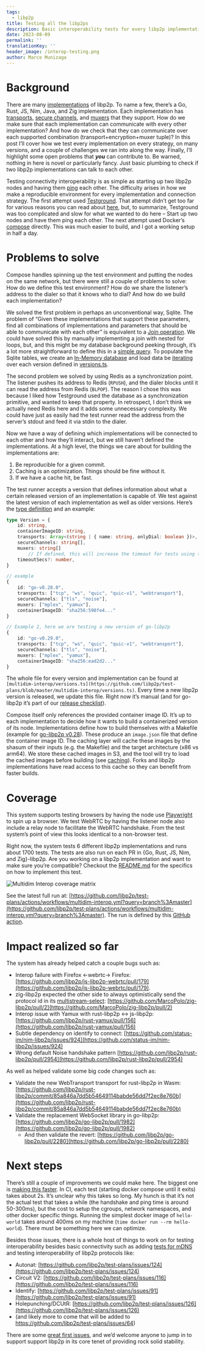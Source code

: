```yaml
---
tags:
  - libp2p
title: Testing all the libp2ps
description: Basic interoperability tests for every libp2p implementation on all dimensions.
date: 2023-08-09
permalink: ''
translationKey: ''
header_image: /interop-testing.png
author: Marco Munizaga
---
```


# Background

There are many [implementations](https://libp2p.io/implementations/) of libp2p. To name a few, there’s a Go, Rust, JS, Nim, Java, and Zig implementation. Each implementation has [transports](https://docs.libp2p.io/concepts/transports/overview/), [secure channels](https://docs.libp2p.io/concepts/secure-comm/overview/), and [muxers](https://docs.libp2p.io/concepts/multiplex/overview/) that they support. How do we make sure that each implementation can communicate with every other implementation? And how do we check that they can communicate over each supported combination (transport+encryption+muxer tuple)? In this post I’ll cover how we test every implementation on every strategy, on many versions, and a couple of challenges we ran into along the way. Finally, I’ll highlight some open problems that ***you*** can contribute to. Be warned, nothing in here is novel or particularly fancy. Just basic plumbing to check if two libp2p implementations can talk to each other.

Testing connectivity interoperability is as simple as starting up two libp2p nodes and having them [ping](https://github.com/libp2p/specs/blob/master/ping/ping.md) each other. The difficulty arises in how we make a reproducible environment for every implementation and connection strategy. The first attempt used [Testground](https://docs.testground.ai/master/#/). That attempt didn’t get too far for various reasons you can read about [here](https://github.com/libp2p/test-plans/issues/103), but, to summarize, Testground was too complicated and slow for what we wanted to do here – Start up two nodes and have them ping each other. The next attempt used Docker’s [compose](https://compose-spec.io) directly. This was much easier to build, and I got a working setup in half a day.

# Problems to solve

Compose handles spinning up the test environment and putting the nodes on the same network, but there were still a couple of problems to solve: How do we define this test environment? How do we share the listener’s address to the dialer so that it knows who to dial? And how do we build each implementation?

We solved the first problem in perhaps an unconventional way, Sqlite. The problem of “Given these implementations that support these parameters, find all combinations of implementations and parameters that should be able to communicate with each other” is equivalent to a [Join operation](https://en.wikipedia.org/wiki/Relational_algebra#Joins_and_join-like_operators). We could have solved this by manually implementing a join with nested for loops, but, and this might be my database background peeking through, it’s a lot more straightforward to define this in a [simple query](https://github.com/libp2p/test-plans/blob/master/multidim-interop/src/generator.ts#L59). To populate the Sqlite tables, we create an [In-Memory database](https://www.sqlite.org/inmemorydb.html) and load data be [iterating](https://github.com/libp2p/test-plans/blob/master/multidim-interop/src/generator.ts#L40-L50) over each version defined in [versions.ts](https://github.com/libp2p/test-plans/blob/master/multidim-interop/versions.ts).

The second problem we solved by using Redis as a synchronization point. The listener pushes its address to Redis (`RPUSH`), and the dialer blocks until it can read the address from Redis (`BLPOP`). The reason I chose this was because I liked how Testground used the database as a synchronization primitive, and wanted to keep that property. In retrospect, I don’t think we actually need Redis here and it adds some unnecessary complexity. We could have just as easily had the test runner read the address from the server’s stdout and feed it via stdin to the dialer.

Now we have a way of defining which implementations will be connected to each other and how they’ll interact, but we still haven’t defined the implementations. At a high level, the things we care about for building the implementations are:

1. Be reproducible for a given commit.
2. Caching is an optimization. Things should be fine without it.
3. If we have a cache hit, be fast.

The test runner accepts a version that defines information about what a certain released version of an implementation is capable of. We test against the latest version of each implementation as well as older versions. Here’s the [type definition](https://github.com/libp2p/test-plans/blob/master/multidim-interop/versions.ts#L4-L14) and an example:

```ts
type Version = {
    id: string,
    containerImageID: string,
    transports: Array<(string | { name: string, onlyDial: boolean })>,
    secureChannels: string[],
    muxers: string[]
		// If defined, this will increase the timeout for tests using this version
    timeoutSecs?: number,
}

// example
{
    id: "go-v0.28.0",
    transports: ["tcp", "ws", "quic", "quic-v1", "webtransport"],
    secureChannels: ["tls", "noise"],
    muxers: ["mplex", "yamux"],
    containerImageID: "sha256:598fe4..."
}

// Example 2, here we are testing a new version of go-libp2p
{
    id: "go-v0.29.0",
    transports: ["tcp", "ws", "quic", "quic-v1", "webtransport"],
    secureChannels: ["tls", "noise"],
    muxers: ["mplex", "yamux"],
    containerImageID: "sha256:ead2d2..."
}
```

The whole file for every version and implementation can be found at `[multidim-interop/versions.ts](https://github.com/libp2p/test-plans/blob/master/multidim-interop/versions.ts)`. Every time a new libp2p version is released, we update this file. Right now it’s manual (and for go-libp2p it’s part of our [release checklist](https://github.com/libp2p/go-libp2p/blob/master/.github/ISSUE_TEMPLATE/release.md)).

Compose itself only references the provided container image ID. It’s up to each implementation to decide how it wants to build a containerized version of its node. Implementations define how to build themselves with a Makefile (example for [go-libp2p v0.28](https://github.com/libp2p/test-plans/blob/master/multidim-interop/impl/go/v0.28/Makefile)). These produce an `image.json` file that define the container image ID. The caching layer will cache these images by the shasum of their inputs (e.g. the Makefile) and the target architecture (x86 vs arm64). We store these cached images in S3, and the tool will try to load the cached images before building (see [caching](https://github.com/libp2p/test-plans/blob/master/multidim-interop/README.md#caching)). Forks and libp2p implementations have read access to this cache so they can benefit from faster builds.

# Coverage

This system supports testing browsers by having the node use [Playwright](https://playwright.dev) to spin up a browser. We test WebRTC by having the listener node also include a relay node to facilitate the WebRTC handshake. From the test system’s point of view this looks identical to a non-browser test.

Right now, the system tests 6 different libp2p implementations and runs about 1700 tests. The tests are also run on each PR in {Go, Rust, JS, Nim, and Zig}-libp2p. Are you working on a libp2p implementation and want to make sure you’re compatible? Checkout the [README.md](https://github.com/libp2p/test-plans/blob/master/multidim-interop/README.md) for the specifics on how to implement this test.

![Multidim Interop coverage matrix](../assets/multidim-interop-coverage.png)

See the latest full run at: [https://github.com/libp2p/test-plans/actions/workflows/multidim-interop.yml?query=branch%3Amaster](https://github.com/libp2p/test-plans/actions/workflows/multidim-interop.yml?query=branch%3Amaster). The run is defined by this [GitHub action](https://github.com/libp2p/test-plans/blob/master/.github/actions/run-interop-ping-test/action.yml).

# Impact realized so far

The system has already helped catch a couple bugs such as:

- Interop failure with Firefox ←webrtc→ Firefox: [https://github.com/libp2p/js-libp2p-webrtc/pull/179](https://github.com/libp2p/js-libp2p-webrtc/pull/179).
- zig-libp2p expected the other side to always optimistically send the protocol id in its [multistream-select](https://github.com/libp2p/specs/tree/master/connections#multistream-select):  [https://github.com/MarcoPolo/zig-libp2p/pull/2](https://github.com/MarcoPolo/zig-libp2p/pull/2)
- Interop issue with Yamux with rust-libp2p ↔ js-libp2p: [https://github.com/libp2p/rust-yamux/pull/156](https://github.com/libp2p/rust-yamux/pull/156)
- Subtle dependency on identify to connect: [https://github.com/status-im/nim-libp2p/issues/924](https://github.com/status-im/nim-libp2p/issues/924)
- Wrong default Noise handshake pattern [https://github.com/libp2p/rust-libp2p/pull/2954](https://github.com/libp2p/rust-libp2p/pull/2954)

As well as helped validate some big code changes such as:

- Validate the new WebTransport transport for rust-libp2p in Wasm: [https://github.com/libp2p/rust-libp2p/commit/85a846a7dd5b54649114babde56dd7f2ec8e760b](https://github.com/libp2p/rust-libp2p/commit/85a846a7dd5b54649114babde56dd7f2ec8e760b)
- Validate the replacement WebSocket library in go-libp2p: [https://github.com/libp2p/go-libp2p/pull/1982](https://github.com/libp2p/go-libp2p/pull/1982)
    - And then validate the revert: [https://github.com/libp2p/go-libp2p/pull/2280](https://github.com/libp2p/go-libp2p/pull/2280)

# Next steps

There’s still a couple of improvements we could make here. The biggest one is [making this faster](https://github.com/libp2p/test-plans/issues/214). In CI, each test (starting docker compose until it exits) takes about 2s. It’s unclear why this takes so long. My hunch is that it’s not the actual test that takes a while (the handshake and ping time is around 50-300ms), but the cost to setup the cgroups, network namespaces, and other docker specific things. Running the simplest docker image of `hello-world` takes around 400ms on my machine (`time docker run --rm hello-world`). There must be something here we can optimize.

Besides those issues, there is a whole host of things to work on for testing interoperability besides basic connectivity such as adding [tests for mDNS](https://github.com/libp2p/test-plans/issues/179) and testing interoperability of libp2p protocols like:

- Autonat: [https://github.com/libp2p/test-plans/issues/124](https://github.com/libp2p/test-plans/issues/124)
- Circuit V2: [https://github.com/libp2p/test-plans/issues/116](https://github.com/libp2p/test-plans/issues/116)
- Identify: [https://github.com/libp2p/test-plans/issues/91](https://github.com/libp2p/test-plans/issues/91)
- Holepunching/DCUtR: [https://github.com/libp2p/test-plans/issues/126](https://github.com/libp2p/test-plans/issues/126)
- (and likely more to come that will be added to https://github.com/libp2p/test-plans/issues/64)

There are some [great first issues](https://github.com/libp2p/test-plans/issues?q=is%3Aissue+is%3Aopen+label%3A%22good+first+issue%22), and we’d welcome anyone to jump in to support support libp2p in its core tenet of providing rock solid stability.
